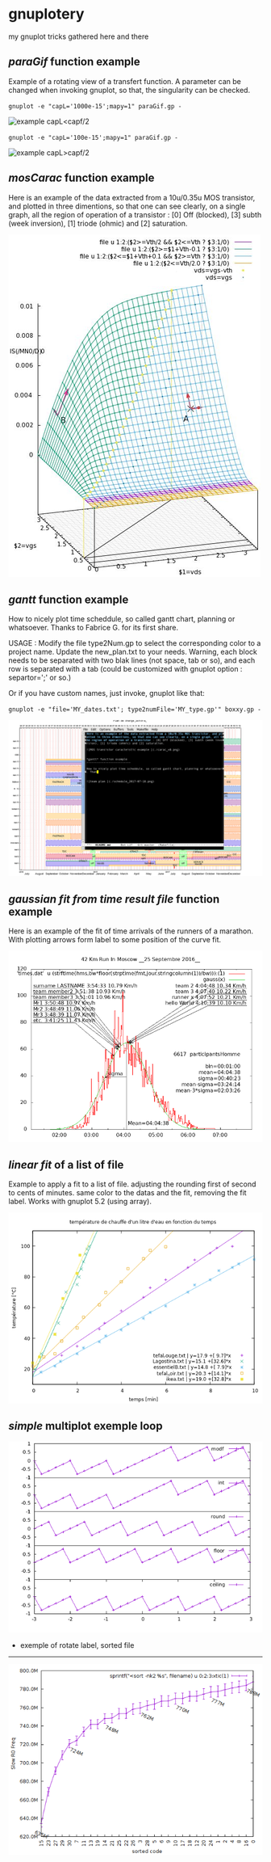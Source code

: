 # gnuplotery
my gnuplot tricks gathered here and there

*paraGif* function example
--------------------------
Example of a rotating view of a transfert function. A parameter can be changed when invoking gnuplot, so that, the singularity can be checked.

`gnuplot -e "capL='1000e-15';mapy=1" paraGif.gp -`

![example capL<capf/2](./PZx2_100f.gif)

`gnuplot -e "capL='100e-15';mapy=1" paraGif.gp -`

![example capL>capf/2](./PZ1x_1000e-15.gif)

*mosCarac* function example
--------------------------

Here is an example of the data extracted from a 10u/0.35u MOS transistor, and plotted in three dimentions, so that one can see clearly, on a single graph, all the region of operation of a transistor : [0] Off (blocked), [3] subth (week inversion), [1] triode (ohmic) and [2] saturation.

![MOS transistor caracteistic example ](./carac_v8.png)


*gantt* function example
--------------------------

How to nicely plot time scheddule, so called gantt chart, planning or whatsoever. Thanks to Fabrice G. for its first share.

USAGE : 
Modify the file type2Num.gp to select the corresponding  color to a project name. Update the new_plan.txt to your needs. Warning, each block needs to be separated with two blak lines (not space, tab or so), and each row is separated with a tab (could be customized with gnuplot option : separtor=';' or so.)

Or if you have custom names, just invoke, gnuplot like that:

`gnuplot -e "file='MY_dates.txt'; type2numFile='MY_type.gp'" boxxy.gp -`


![team plan ](./schedule_2017-07-18.png)


*gaussian fit from time result file* function example
--------------------------

Here is an example of the fit of time arrivals of the runners of a marathon. With plotting arrows form label to some position of the curve fit.

![Marathon of moscow fit ](./marathon.png)


*linear fit* of a list of file 
--------------------------

Example to apply a fit to a list of file. adjusting the rounding first of second to cents of minutes. same color to the datas and the fit, removing the fit label. Works with gnuplot 5.2 (using array).

![boiling water as function of time for different pans](./INDUCTION/res4.png)


*simple* multiplot exemple loop
--------------------------
![float modulus depending on the 'rounding' function ](./exemple/modf.png)


* exemple of rotate label, sorted file
--------------------------
![exemple of rotate label, sorted file ](./exemple/Slow_alone.png)

